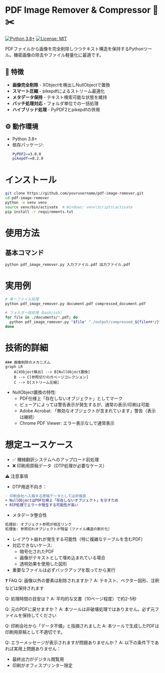 # PDF Image Remover & Compressor 🔖✂️

[![Python 3.8+](https://img.shields.io/badge/Python-3.8+-blue.svg)](https://www.python.org/)
[![License: MIT](https://img.shields.io/badge/License-MIT-yellow.svg)](https://opensource.org/licenses/MIT)

PDFファイルから画像を完全削除しつつテキスト構造を保持するPythonツール。機密画像の除去やファイル軽量化に最適です。

## 🚀 特徴
- **画像完全削除** - XObjectを検出しNullObjectで置換
- **スマート圧縮** - pikepdfによるストリーム最適化
- **メタデータ保持** - テキスト検索可能な状態を維持
- **バッチ処理対応** - フォルダ単位での一括処理
- **ハイブリッド処理** - PyPDF2とpikepdfの併用

## ⚙️ 動作環境
- Python 3.8+
- 依存パッケージ:
  ```bash
  PyPDF2==3.0.0
  pikepdf==8.2.0

# インストール
```bash
git clone https://github.com/yourusername/pdf-image-remover.git
cd pdf-image-remover
python -m venv venv
source venv/bin/activate  # Windows: venv\Scripts\activate
pip install -r requirements.txt
```
# 使用方法
## 基本コマンド
```bash
python pdf_image_remover.py 入力ファイル.pdf 出力ファイル.pdf
```
# 実用例
```bash
# 単一ファイル処理
python pdf_image_remover.py document.pdf compressed_document.pdf

# フォルダ一括処理（bash/zsh）
for file in ./documents/*.pdf; do
  python pdf_image_remover.py "$file" "./output/compressed_${file##*/}"
done
```
# 技術的詳細
```mermaid
### 画像削除のメカニズム
graph LR
    A[XObject検出] --> B[NullObject置換]
    B --> C[参照切りのガベージコレクション]
    C --> D[ストリーム圧縮]
```
- NullObject置換の特性:
  - PDF仕様上「存在しないオブジェクト」としてマーク
  - ビューアによっては警告表示が発生するが、通常の表示/印刷は可能
  - Adobe Acrobat: 「無効なオブジェクトが含まれています」警告（表示は継続）
  - Chrome PDF Viewer: エラー表示なしで通常表示

# 想定ユースケース
 - ✅ 機械翻訳システムへのアップロード前処理
 - ❌ 印刷用原稿データ（DTP処理が必要なケース）

⚠️ 注意事項
- DTP用途不向き：
```diff
- 印刷会社へ入稿する原稿データとしては非推奨
+ NullObjectはPDF仕様上「存在しないオブジェクト」を示すため
+ RIP処理でエラーが発生する可能性が高い
```
- メタデータ整合性
```bash
処理前: オブジェクト参照が相互リンク
処理後: 参照切れオブジェクトが残留（ファイル構造の断片化）
```

- レイアウト崩れが発生する可能性（特に複雑なテーブルを含むPDF）
- 対応できないケース:
  - 暗号化されたPDF
  - 画像がテキストとして埋め込まれている場合
  - 透明効果を使用した図形
- 重要なファイルは必ずバックアップを取ってから実行

❓ FAQ
Q: 画像以外の要素は削除されますか？
A: テキスト、ベクター図形、注釈などは保持されます

Q: 処理時間の目安は？
A: 平均的な文書（10ページ程度）で約2-5秒

Q: 元のPDFに戻せますか？
A: 本ツールは非破壊処理ではありません。必ず元ファイルを保持してください

Q: 印刷会社から「データ不備」と指摘されました
A: 本ツールで生成したPDFは印刷用原稿として不適切です。

Q: エラーメッセージが表示されますが問題ありませんか？
A: 以下の条件下であれば実用上問題ありません：
- 最終出力がデジタル閲覧用
- 印刷がオフィスプリンター限定
